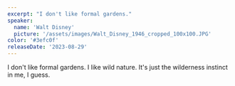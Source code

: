 ```yaml
---
excerpt: "I don't like formal gardens."
speaker:
  name: 'Walt Disney'
  picture: '/assets/images/Walt_Disney_1946_cropped_100x100.JPG'
color: '#3efc0f'
releaseDate: '2023-08-29'
---
```

I don't like formal gardens. I like wild nature. It's just the wilderness instinct in me, I guess.